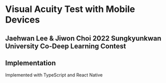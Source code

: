 # Visual Acuity Test with Mobile Devices
Jaehwan Lee & Jiwon Choi
2022 Sungkyunkwan University Co-Deep Learning Contest
---


## Implementation
Implemented with TypeScript and React Native

